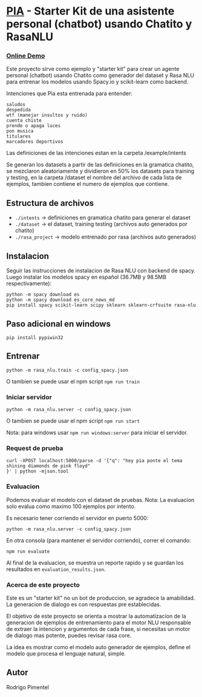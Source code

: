 # [PIA](https://rodrigopivi.github.io/pia_es/) - Starter Kit de una asistente personal (chatbot) usando Chatito y RasaNLU

### [Online Demo](https://rodrigopivi.github.io/pia_es/)

Este proyecto sirve como ejemplo y "starter kit" para crear un agente personal (chatbot) usando Chatito como generador del dataset y Rasa NLU para entrenar los modelos usando Spacy.io y scikit-learn como backend.

Intenciones que Pia esta entrenada para entender:

```
saludos
despedida
wtf (manejar insultos y ruido)
cuenta chiste
prende o apaga luces
pon musica
titulares
marcadores deportivos
```

Las definiciones de las intenciones estan en la carpeta /example/intents

Se generan los datasets a partir de las definiciones en la gramatica chatito, se mezclaron aleatoriamente y dividieron en 50% los datasets para training y testing, en la carpeta /dataset el nombre del archivo de cada lista de ejemplos, tambien contiene
el numero de ejemplos que contiene.

## Estructura de archivos

- `./intents` -> definiciones en gramatica chatito para generar el dataset
- `./dataset` -> el dataset, training testing (archivos auto generados por chatito)
- `./rasa_project` -> modelo entrenado por rasa (archivos auto generados)

## Instalacion

Seguir las instrucciones de instalacion de Rasa NLU con backend de spacy. Luego instalar los modelos spacy en español (36.7MB y 98.5MB respectivamente):

```
python -m spacy download es
python -m spacy download es_core_news_md
pip install spacy scikit-learn scipy sklearn sklearn-crfsuite rasa-nlu 
```

## Paso adicional en windows
```
pip install pypiwin32
```

## Entrenar

```
python -m rasa_nlu.train -c config_spacy.json
```

O tambien se puede usar el npm script `npm run train`

### Iniciar servidor

```
python -m rasa_nlu.server -c config_spacy.json
```

O tambien se puede usar el npm script `npm run start`

Nota: para windows usar `npm run windows:server` para iniciar el servidor.

### Request de prueba
```
curl -XPOST localhost:5000/parse -d '{"q": "hey pia ponte el tema shining diamonds de pink floyd"
}' | python -mjson.tool
```

### Evaluacion

Podemos evaluar el modelo con el dataset de pruebas. Nota: La evaluacion solo evalua como maximo 100 ejemplos por intento.

Es necesario tener corriendo el servidor en puerto 5000:

```
python -m rasa_nlu.server -c config_spacy.json
```

En otra consola (para mantener el servidor corriendo), correr el comando:
```
npm run evaluate
```

Al final de la evaluacion, se muestra un reporte rapido y se guardan los resultados en `evaluation_results.json`.

### Acerca de este proyecto

Este es un "starter kit" no un bot de produccion, se agradece la amabilidad. La generacion de dialogo es con respuestas pre establecidas.

El objetivo de este proyecto se orienta a mostrar la automatizacion de la generacion de ejemplos de entrenamiento para el motor NLU responsable de extraer la intencion y argumentos de cada frase, si necesitas un motor de dialogo mas potente, puedes revisar rasa core.

La idea es mostrar como el modelo auto generador de ejemplos, define el modelo que procesa el lenguaje natural, simple.

## Autor

Rodrigo Pimentel
